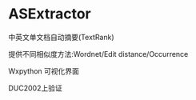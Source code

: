 # ASExtractor

中英文单文档自动摘要(TextRank)

提供不同相似度方法:Wordnet/Edit distance/Occurrence

Wxpython 可视化界面

DUC2002上验证



